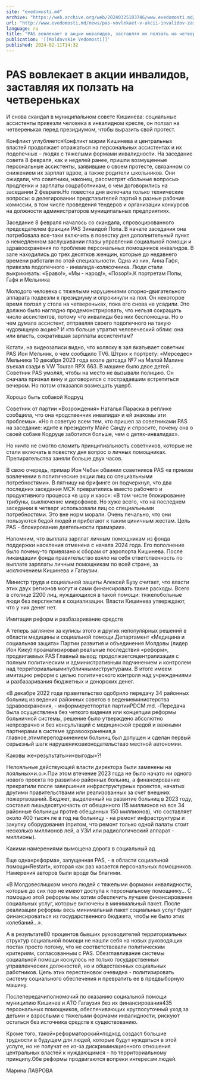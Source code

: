```yaml
---
site: "evedomosti.md"
archive: "https://web.archive.org/web/20240325103746/www.evedomosti.md/news/pas-vovlekaet-v-akcii-invalidov-zastavlyaya-ih-polzat-na-che"
url: "http://www.evedomosti.md/news/pas-vovlekaet-v-akcii-invalidov-zastavlyaya-ih-polzat-na-che"
language: ru
title: "PAS вовлекает в акции инвалидов, заставляя их ползать на четвереньках"
publication: '[[Moldavskie Vedomosti]]'
published: 2024-02-11T14:32
---
```


# PAS вовлекает в акции инвалидов, заставляя их ползать на четвереньках

И снова скандал в муниципальном совете Кишинева: социальные ассистенты привезли человека в инвалидном кресле, он ползал на четвереньках перед президиумом, чтобы выразить свой протест.

Конфликт углубляетсяКонфликт мэрии Кишинева и центральных властей продолжает отражаться на персональных ассистентах и их подопечных – людях с тяжелыми формами инвалидности. На заседание совета 8 февраля, как и неделей ранее, пришли возмущенные персональные ассистенты, заявившие о своем протесте, связанном со снижением их зарплат вдвое, а также родители школьников. Они ожидали, что советники, наконец, рассмотрят «больные вопросы» продленки и зарплаты соцработникам, о чем договорились на заседании 2 февраля.Но повестка дня включала только технические вопросы: о делегировании представителей партий в разные рабочие комиссии, в том числе проведения тендеров и организации конкурсов на должности администраторов муниципальных предприятиях.

Заседание 8 февраля началось со скандала, спровоцированного председателем фракции PAS Зинаидой Попа. В начале заседания она потребовала все-таки включить в повестку дня дополнительный пункт о немедленном заслушивании главы управления социальной помощи и здравоохранения по проблеме персональных помощников инвалидов. В зале находились до трех десятков женщин, которые до недавнего времени работали по этой специальности. Одна из них, Анна Гафя, привезла подопечного - инвалида-колясочника. Люди стали выкрикивать: «Браво!», «Мы - народ!», «Позор!».К портретам Попы, Гафя и Мельника

Молодого человека с тяжелыми нарушениями опорно-двигательного аппарата подвезли к президиуму и опрокинули на пол. Он некоторое время ползал у стола на четвереньках, пока его снова не усадили. Это должно было наглядно продемонстрировать, что нельзя сокращать число ассистентов, потому что инвалиды без них беспомощны. Но о чем думала ассистент, отправляя своего подопечного на такую чудовищную акцию? И кто больше утратил человеческий облик: она или власть, сократившая зарплаты ассистентам?

Кстати, на видеозаписи видно, что коляску в зал вкатывает советник PAS Ион Мельник, о чем сообщило TV6. Штрих к портрету: «Мерседес» Мельника 10 декабря 2023 года возле детсада №7 на Малой Малине въехал сзади в VW Touran RPX 663. В машине было двое детей… Советник PAS умолял, чтобы на место не вызывали полицию. Он сначала признал вину и договорился с пострадавшим встретиться вечером. Но потом отказался возмещать ущерб.

Хорошо быть собакой Кодруц

Советник от партии «Возрождения» Наталья Параска в реплике сообщила, что она «родственник инвалида» и ей знакомы эти проблемы». «Но я советую всем тем, кто пришел за советниками PAS на заседание: идите к президенту Майе Санду и спросите, почему она о своей собаке Кодруце заботится больше, чем о детях-инвалидах».

Но ничто не смогло сломить принципиальность советников, которые не стали включать в повестку дня вопрос о личных помощниках. Препирательства заняли больше двух часов.

В свою очередь, примар Ион Чебан обвинил советников PAS «в прямом вовлечении в политические акции лиц со специальными потребностями». В пятницу на брифинге он подчеркнул, что два последних заседания МСК превратились вместо рабочего и продуктивного процесса «в шоу и хаос»: «В том числе блокирование трибуны, выключение микрофонов. Но хуже всего, что на последнем заседании в четверг использовали лиц со специальными потребностями. Это вне норм морали. Очень печально, что они пользуются бедой людей и прибегают к таким циничным жестам. Цель PAS - блокирование деятельности примэрии».

Напомним, что выплата зарплат личным помощникам из фонда поддержки населения отменена с начала 2024 года. Его пополнение было почему-то привязано к сборам от аэропорта Кишинева. После ликвидации фонда правительство взяло на себя ответственность по выплате зарплаты личным помощникам по всей стране, за исключением Кишинева и Гагаузии.

Министр труда и социальной защиты Алексей Бузу считает, что власти этих двух регионов могут и сами финансировать такие расходы. Всего в столице 2200 лиц, нуждающихся в такой помощи: тяжелобольные люди без перспектив к социализации. Власти Кишинева утверждают, что у них денег нет.

Имитация реформ и разбазаривание средств

А теперь заглянем за кулисы этого и других непопулярных решений в области медицины и социальной помощи.Департамент «Медицина и социальная защита» Партии развития и объединения Молдовы (лидер Ион Кику) проанализировал реальные последствия «реформ», продвигаемых PAS Главный вывод: продолжаетсяцентрализация с полным политическим и административным подчинением и контролем над территориальнымипубличнымиструктурами. В итоге имеем имитацию реформ с целью политического контроля над учреждениями и разбазаривания бюджетных и донорских денег.

«В декабре 2022 года правительство одобрило передачу 34 районных больниц из ведения районных советов в ведениеминистерства здравоохранения, - информируетпортал партииPDCM.md. -Передача была осуществлена без четкого видения или концепции реформы больничной системы, решение было утверждено абсолютно непрозрачно и без консультаций с медицинской средой и важными партнерами в системе здравоохранения,а главное,этимпереподчинением больниц был допущен и сделан первый серьезный шагк нарушениюзаконодательствао местной автономии.

Каковы же«результаты»и«выгоды»?!

Нелояльные действующей власти директора были заменены на лояльных«и.о.».При этом втечение 2023 года не было начато ни одного нового проекта по развитию районных больниц, а финансирование прекратили после завершения инфраструктурных проектов, начатых другими правительствами или реализованных за счет внешних пожертвований. Бюджет, выделенный на развитие больниц в 2023 году, составил лишьдесятуючасть от обещанного (15 миллионов на все 34 районные больницы против обещанных 150 миллионов), что составляет около 400 тысяч ле в год на больницу - на ремонт инфраструктуры и закупку оборудования (притом, что ремонт только одной палаты стоит несколько миллионов лей, а УЗИ или радиологический аппарат - миллионы).

Какими намерениями вымощена дорога в социальный ад

Еще одна«реформа», запущенная PAS, - в области социальной помощи«Restart», которая как раз касается персональных помощников. Намерения авторов были вроде бы благими.

«В Молдовеслишком много людей с тяжелыми формами инвалидности, которые до сих пор не имеют доступа к персональному помощнику... С помощью этой реформы мы хотим обеспечить лучшее финансирование социальных услуг, которые включены в минимальный пакет. После реализации реформы весь минимальный пакет социальных услуг будет финансироваться из государственного бюджета, чтобы не было этих колебаний...».

А в результате80 процентов бывших руководителей территориальных структур социальной помощи не нашли себя на новых руководящих постах просто потому, что не соответствовали политическим критериям, согласованным с PAS. Обезглавливание системы социальной помощи коснулось не только государственных управленческих должностей, но и общественных социальных работников. Цель этих перестановок очевидна - политизировать систему социального обеспечения и превратить ее в предвыборную машину.

Послепередачиполномочий по оказанию социальной помощи муниципию Кишинев и АТО Гагаузия без их финансирования435 персональных помощников, обеспечивающих круглосуточный уход за детьми и взрослыми с тяжелыми формами инвалидности, рискуют остаться без источника средств к существованию.

Кроме того, такой«реформаторский»подход создаст большие трудности в будущем для людей, которые будут нуждаться в этой услуге, но не получат ее из-за дискриминационного отношения центральных властей к нуждающимся - по территориальному принципу.Обе реформы продвигаются вопреки интересам людей.

Марина ЛАВРОВА